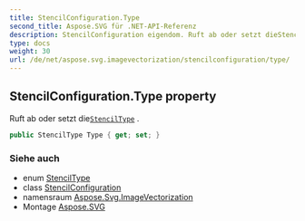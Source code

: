 ```yaml
---
title: StencilConfiguration.Type
second_title: Aspose.SVG für .NET-API-Referenz
description: StencilConfiguration eigendom. Ruft ab oder setzt dieStencilType .
type: docs
weight: 30
url: /de/net/aspose.svg.imagevectorization/stencilconfiguration/type/
---
```

## StencilConfiguration.Type property

Ruft ab oder setzt die[`StencilType`](../../stenciltype/) .

```csharp
public StencilType Type { get; set; }
```

### Siehe auch

* enum [StencilType](../../stenciltype/)
* class [StencilConfiguration](../)
* namensraum [Aspose.Svg.ImageVectorization](../../stencilconfiguration/)
* Montage [Aspose.SVG](../../../)


